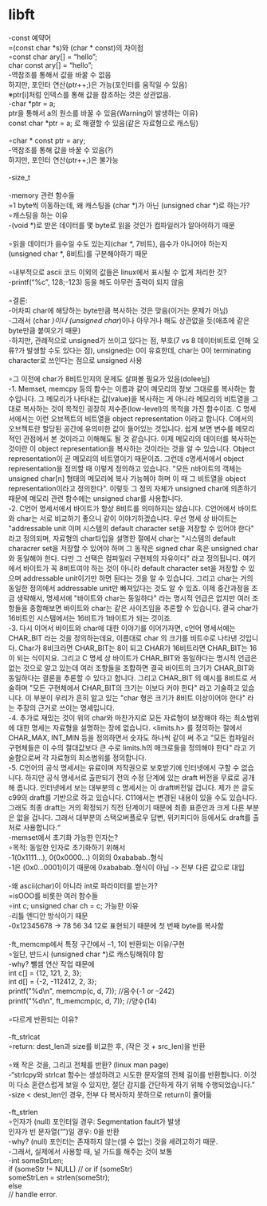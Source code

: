 # libft

-const 예약어\
=(const char *s)와 (char * const)의 차이점\
∘const char ary[] = “hello”;\
  char const ary[] = “hello”;\
 -역참조를 통해서 값을 바꿀 수 없음\
  하지만, 포인터 연산(ptr++;)은 가능(포인터를 움직일 수 있음)\
  ※ptr[i]처럼 인덱스를 통해 값을 참조하는 것은 상관없음.\
 -char *ptr = a;\
  ptr을 통해서 a의 원소를 바꿀 수 있음(Warning이 발생하는 이유)\
  const char *ptr = a; 로 해결할 수 있음(같은 자료형으로 캐스팅)\
\
∘char * const ptr = ary;\
-역참조를 통해 값을 바꿀 수 있음(?)\
 하지만, 포인터 연산(ptr++;)은 불가능\
\
-size_t\
\
-memory 관련 함수들\
=1 byte씩 이동하는데, 왜 캐스팅을 (char *)가 아닌 (unsigned char *)로 하는가?\
∘캐스팅을 하는 이유\
-(void *)로 받은 데이터를 몇 byte로 읽을 것인가 컴파일러가 알아야하기 때문\
\
∘읽을 데이터가 음수일 수도 있는지(char *, 7비트), 음수가 아니어야 하는지(unsigned char *, 8비트)를 구분해야하기 때문\
\
∘내부적으로 ascii 코드 이외의 값들은 linux에서 표시될 수 없게 처리한 것?\
-printf(“%c”, 128;-123) 등을 해도 아무런 출력이 되지 않음\
\
∘결론:\
-어차피 char에 해당하는 byte만큼 복사하는 것은 맞음(이거는 문제가 아님)\
-그래서 (char *)이나 (unsigned char*)이나 아무거나 해도 상관없을 듯(애초에 같은 byte만큼 붙여오기 때문)\
-하지만, 관례적으로 unsigned가 쓰이고 있다는 점, 부호(7 vs 8 데이터비트로 인해 오류?가 발생할 수도 있다는 점), unsigned는 0이 유효한데, char는 0이 terminating character로 쓰인다는 점으로 unsigned 사용\
\
∘그 이전에 char가 8비트인지의 문제도 살펴볼 필요가 있음(dolee님)\
-1. Memset, memcpy 등의 함수는 이름과 같이 메모리의 정보 그대로를 복사하는 함수입니다. 그 메모리가 나타내는 값(value)을 복사하는 게 아니라 메모리의 비트열을 그대로 복사하는 것이 목적인 굉장히 저수준(low-level)의 목적을 가진 함수이죠. C 명세서에서는 이런 오브젝트의 비트열을 object representation 이라고 합니다. C에서의 오브젝트란 할당된 공간에 유의미한 값이 들어있는 것입니다. 쉽게 보면 변수를 메모리적인 관점에서 본 것이라고 이해해도 될 것 같습니다. 이제 메모리의 데이터를 복사하는 것이란 이 object representation을 복사하는 것이라는 것을 알 수 있습니다. Object representation이 곧 메모리의 비트열이기 때문이죠. 그런데 c명세서에서 object representation을 정의할 때 이렇게 정의하고 있습니다. "모든 n바이트의 객체는 unsigned char[n] 형태의 메모리에 복사 가능헤야 하며 이 때 그 비트열을 object representation이라고 정의한다". 이렇듯 그 정의 자체가 unsigned char에 의존하기 때문에 메모리 관련 함수에는 unsigned char를 사용합니다.\
-2. C언어 명세서에서 바이트가 항상 8비트를 의미하지는 않습니다. C언어에서 바이트와 char는 서로 비교하기 좋으니 같이 이야기하겠습니다. 우선 명세 상 바이트는 "addressable unit 이며 시스템의 default character set을 저장할 수 있어야 한다" 라고 정의되며, 자료형의 char타입을 설명한 절에서 char는 "시스템의 default characrer set을 저장할 수 있어야 하며 그 동작은 signed char 혹은 unsigned char와 동일해야 한다. 다만 그 선택은 컴파일러 구현체의 자유이다" 라고 정의됩니다. 여기에서 바이트가 꼭 8비트여야 하는 것이 아니라 default character set을 저장할 수 있으며 addressable unit이기만 하면 된다는 것을 알 수 있습니다. 그리고 char는 거의 동일한 정의에서 addressable unit만 빠져있다는 것도 알 수 있죠. 이제 중간과정을 조금 생략해서, 명세서에 "바이트와 char는 동일하다" 라는 명시적 언급은 없지만 여러 조항들을 종합해보면 바이트와 char는 같은 사이즈임을 추론할 수 있습니다. 결국 char가 16비트인 시스템에서는 16비트가 1바이트가 되는 것이죠.\
-3. 다시 이어서 바이트와 char에 대한 이야기를 이어가자면, c언어 명세서에는 CHAR_BIT 라는 것을 정의하는데요, 이름대로 char 의 크기를 비트수로 나타낸 것입니다. Char가 8비크라면 CHAR_BIT는 8이 되고 CHAR가 16비트라면 CHAR_BIT는 16이 되는 식이지요. 그리고 C 명세 상 바이트가 CHAR_BIT와 동일하다는 명시적 언급은 없는 것으로 알고 있는데 여러 조항들을 조합하면 결국 바이트의 크기가 CHAR_BIT와 동일하다는 결론을 추론할 수 있다고 합니다. 그리고 CHAR_BIT 의 예시를 8비트로 서술하며 "모든 구현체에서 CHAR_BIT의 크기는 이보다 커야 한다" 라고 기술하고 있습니다. 이 부분이 우리가 흔히 알고 있는 "char 형은 크기가 8비트 이상이어야 한다" 라는 주장의 근거로 쓰이는 명세입니다.\
-4. 추가로 재밌는 것이 위의 char와 마찬가지로 모든 자료형이 보장해야 하는 최소범위에 대한 명세는 자료형을 설명하는 장에 없습니다. <limits.h> 를 정의하는 절에서 CHAR_MAX, INT_MIN 등을 정의하면서 숫자도 하나씩 같이 써 주고 "모든 컴파일러 구현체들은 이 수의 절대값보다 큰 수로 limits.h의 매크로들을 정의해야 한다" 라고 기술함으로써 각 자료형의 최소범위를 정의합니다.\
-5. C언어의 공식 명세서는 유료이며 저작권으로 보호받기에 인터넷에서 구할 수 없습니다. 하지만 공식 명세서로 출판되기 전의 수정 단계에 있는 draft 버전을 무료로 공개해 줍니다. 인터넷에서 보는 대부분의 c 명세서는 이 draft버전일 겁니다. 제가 쓴 글도 c99의 draft를 기반으로 하고 있습니다. C11에서는 변경된 내용이 있을 수도 있습니다. 그래도 최종 draft는 거의 확정되기 직전 단계이기 때문에 최종 표준안과 크게 다른 부분은 앖을 겁니다. 그래서 대부분의 스택오버플로우 답변, 위키피디아 등에서도 draft를 출처로 사용합니다.“\
-memset에서 초기화 가능한 인자는?\
∘목적: 동일한 인자로 초기화하기 위해서\
-1(0x1111...), 0(0x0000...) 이외의 0xababab..형식\
-1은 (0x0...0001)이기 때문에 0xababab..형식이 아님 -> 전부 다른 값으로 대입\
\
-왜 ascii(char)이 아니라 int로 파라미터를 받는가?\
=isOOO를 비롯한 여러 함수들\
∘int c; unsigned char ch = c; 가능한 이유\
-리틀 엔디안 방식이기 때문\
-0x12345678 -> 78 56 34 12로 표현되기 때문에 첫 번째 byte를 복사함\
\
-ft_memcmp에서 특정 구간에서 –1, 1이 반환되는 이유/구현\
∘일단, 반드시 (unsigned char *)로 캐스팅해줘야 함\
-why? 뺄셈 연산 작업 때문에\
int c[] = {12, 121, 2, 3};\
int d[] = {-2, -112412, 2, 3};\
printf("%d\n", memcmp(c, d, 7)); //음수(-1 or –242)\
printf("%d\n", ft_memcmp(c, d, 7)); //양수(14)\
\
∘다르게 반환되는 이유?\
\
-ft_strlcat\
∘return: dest_len과 size를 비교한 후, (작은 것 + src_len)을 반환\
\
∘왜 작은 것을, 그리고 전체를 반환? (linux man page)\
-“strlcpy와 strlcat 함수는 생성하려고 시도한 문자열의 전체 길이를 반환합니다. 이것이 다소 혼란스럽게 보일 수 있지만, 절단 감지를 간단하게 하기 위해 수행되었습니다.”\
-size < dest_len인 경우, 전부 다 복사하지 못하므로 return이 줄어듦 \
\
-ft_strlen\
∘인자가 (null) 포인터일 경우: Segmentation fault가 발생\
  인자가 빈 문자열(“”)일 경우: 0을 반환\
 -why? (null) 포인터는 존재하지 않는(셀 수 없는) 것을 세려고하기 때문.\
 -그래서, 실제에서 사용할 때, 널 가드를 해주는 것이 보통\
 -int someStrLen;\
  if (someStr != NULL)  // or if (someStr)\
  	someStrLen = strlen(someStr);\
  else\
    // handle error.
